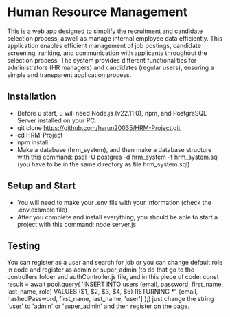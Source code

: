 # Human Resource Management
This is a web app designed to simplify the recruitment and candidate selection process, aswell as manage internal employee data efficiently. This application enables efficient management of job postings, candidate screening, ranking, and communication with applicants throughout the selection process.
The system provides different functionalities for administrators (HR managers) and candidates (regular users), ensuring a simple and transparent application process.
## Installation
- Before u start, u will need Node.js (v22.11.0), npm, and PostgreSQL Server installed on your PC.
- git clone https://github.com/harun20035/HRM-Project.git
- cd HRM-Project
- npm install
- Make a database (hrm_system), and then make a database structure with this command: psql -U postgres -d hrm_system -f hrm_system.sql (you have to be in the same directory as file hrm_system.sql)
## Setup and Start
- You will need to make your .env file with your information (check the .env.example file)
- After you complete and install everything, you should be able to start a project with this command: node server.js
## Testing
You can register as a user and search for job or you can change default role in code and register as admin or super_admin (to do that go to the controllers folder and authController.js file, and in this piece of code:
   const result = await pool.query(
            'INSERT INTO users (email, password, first_name, last_name, role) VALUES ($1, $2, $3, $4, $5) RETURNING *',
            [email, hashedPassword, first_name, last_name, 'user']
        );) just change the string 'user' to 'admin' or 'super_admin' and then register on the page.
